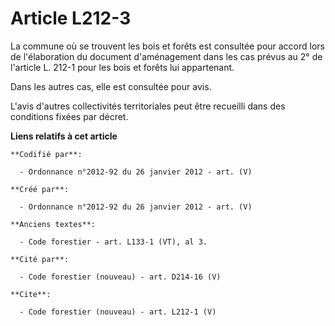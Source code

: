 # Article L212-3

La commune où se trouvent les bois et forêts est consultée pour accord lors de l'élaboration du document d'aménagement dans
les cas prévus au 2° de l'article L. 212-1 pour les bois et forêts lui appartenant. 

Dans les autres cas, elle est consultée pour avis. 

L'avis d'autres collectivités territoriales peut être recueilli dans des conditions fixées par décret.

**Liens relatifs à cet article**

	**Codifié par**:

	  - Ordonnance n°2012-92 du 26 janvier 2012 - art. (V)

	**Créé par**:

	  - Ordonnance n°2012-92 du 26 janvier 2012 - art. (V)

	**Anciens textes**:

	  - Code forestier - art. L133-1 (VT), al 3.

	**Cité par**:

	  - Code forestier (nouveau) - art. D214-16 (V)

	**Cite**:

	  - Code forestier (nouveau) - art. L212-1 (V)
